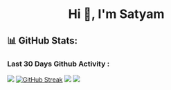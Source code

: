 <div align="left" background-color="black">
<h1 align="center">Hi 👋, I'm Satyam</h1>
 
## 📊 GitHub Stats:
### Last 30 Days Github Activity :

![](http://github-profile-summary-cards.vercel.app/api/cards/profile-details?username=satya-supercluster&theme=github_dark)
[![GitHub Streak](https://github-readme-streak-stats.herokuapp.com?user=satya-supercluster&theme=github-dark)](https://git.io/streak-stats)
![](https://github-readme-stats-eight-theta.vercel.app/api/top-langs/?username=satya-supercluster&layout=compact&langs_count=10&&theme=react)
![](https://github-readme-activity-graph.vercel.app/graph?username=satya-supercluster&bg_color=21232a&color=a8eeff&line=61dafb&point=f0fcff&area=true&hide_border=false)
</div>
